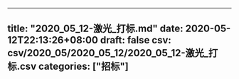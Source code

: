 
---
title: "2020_05_12-激光_打标.md"
date: 2020-05-12T22:13:26+08:00
draft: false
csv: csv/2020_05/2020_05_12/2020_05_12-激光_打标.csv
categories: ["招标"]
---
